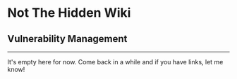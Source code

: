 # Not The Hidden Wiki

## Vulnerability Management 
-----

It's empty here for now. Come back in a while and if you have links, let me know!